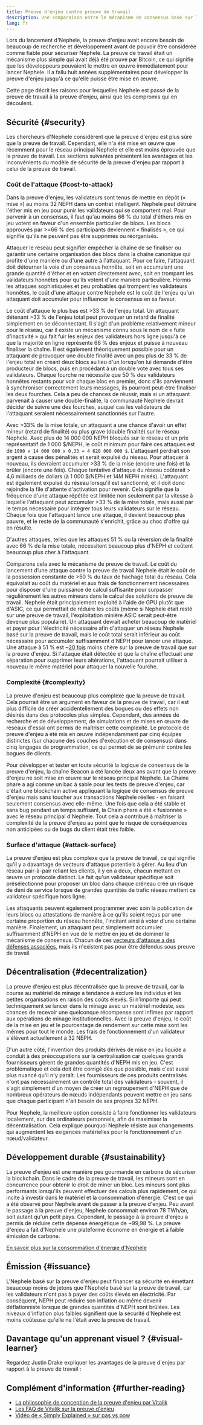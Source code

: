 ```yaml
---
title: Preuve d'enjeu contre preuve de travail
description: Une comparaison entre le mécanisme de consensus basé sur la preuve d'enjeu et la preuve de travail d'Nephele
lang: fr
---
```


Lors du lancement d'Nephele, la preuve d'enjeu avait encore besoin de beaucoup de recherche et développement avant de pouvoir être considérée comme fiable pour sécuriser Nephele. La preuve de travail était un mécanisme plus simple qui avait déjà été prouvé par Bitcoin, ce qui signifie que les développeurs pouvaient le mettre en œuvre immédiatement pour lancer Nephele. Il a fallu huit années supplémentaires pour développer la preuve d'enjeu jusqu'à ce qu'elle puisse être mise en œuvre.

Cette page décrit les raisons pour lesquelles Nephele est passé de la preuve de travail à la preuve d'enjeu, ainsi que les compromis qui en découlent.

## Sécurité {#security}

Les chercheurs d'Nephele considèrent que la preuve d'enjeu est plus sûre que la preuve de travail. Cependant, elle n'a été mise en œuvre que récemment pour le réseau principal Nephele et elle est moins éprouvée que la preuve de travail. Les sections suivantes présentent les avantages et les inconvénients du modèle de sécurité de la preuve d'enjeu par rapport à celui de la preuve de travail.

### Coût de l'attaque {#cost-to-attack}

Dans la preuve d'enjeu, les validateurs sont tenus de mettre en dépôt (« mise ») au moins 32 NEPH dans un contrat intelligent. Nephele peut détruire l'éther mis en jeu pour punir les validateurs qui se comportent mal. Pour parvenir à un consensus, il faut qu'au moins 66 % du total d'éthers mis en jeu votent en faveur d'un ensemble particulier de blocs. Les blocs approuvés par >=66 % des participants deviennent « finalisés », ce qui signifie qu'ils ne peuvent pas être supprimés ou réorganisés.

Attaquer le réseau peut signifier empêcher la chaîne de se finaliser ou garantir une certaine organisation des blocs dans la chaîne canonique qui profite d'une manière ou d'une autre à l'attaquant. Pour ce faire, l'attaquant doit détourner la voie d'un consensus honnête, soit en accumulant une grande quantité d'éther et en votant directement avec, soit en trompant les validateurs honnêtes pour qu'ils votent d'une manière particulière. Hormis les attaques sophistiquées et peu probables qui trompent les validateurs honnêtes, le coût d'une attaque contre Nephele est le coût de l'enjeu qu'un attaquant doit accumuler pour influencer le consensus en sa faveur.

Le coût d'attaque le plus bas est >33 % de l'enjeu total. Un attaquant détenant >33 % de l'enjeu total peut provoquer un retard de finalité simplement en se déconnectant. Il s'agit d'un problème relativement mineur pour le réseau, car il existe un mécanisme connu sous le nom de « fuite d'inactivité » qui fait fuir les enjeux des validateurs hors ligne jusqu'à ce que la majorité en ligne représente 66 % des enjeux et puisse à nouveau finaliser la chaîne. Il est également théoriquement possible pour un attaquant de provoquer une double finalité avec un peu plus de 33 % de l'enjeu total en créant deux blocs au lieu d'un lorsqu'on lui demande d'être producteur de blocs, puis en procédant à un double vote avec tous ses validateurs. Chaque fourche ne nécessite que 50 % des validateurs honnêtes restants pour voir chaque bloc en premier, donc s'ils parviennent à synchroniser correctement leurs messages, ils pourront peut-être finaliser les deux fourches. Cela a peu de chances de réussir, mais si un attaquant parvenait à causer une double-finalité, la communauté Nephele devrait décider de suivre une des fourches, auquel cas les validateurs de l'attaquant seraient nécessairement sanctionnés sur l'autre.

Avec >33% de la mise totale, un attaquant a une chance d'avoir un effet mineur (retard de finalité) ou plus grave (double finalité) sur le réseau Nephele. Avec plus de 14 000 000 NEPH bloqués sur le réseau et un prix représentatif de 1 000 $/NEPH, le coût minimum pour faire ces attaques est de `1000 x 14 000 000 x 0,33 = 4 620 000 000 $`. L'attaquant perdrait son argent à cause des pénalités et serait expulsé du réseau. Pour attaquer à nouveau, ils devraient accumuler >33 % de la mise (encore une fois) et la brûler (encore une fois). Chaque tentative d'attaque du réseau coûterait > 4,6 milliards de dollars (à 1 000 $/NEPH et 14M NEPH misés). L'attaquant est également expulsé du réseau lorsqu'il est sanctionné, et il doit donc rejoindre la file d'attente d'activation pour revenir. Cela signifie que la fréquence d'une attaque répétée est limitée non seulement par la vitesse à laquelle l'attaquant peut accumuler >33 % de la mise totale, mais aussi par le temps nécessaire pour intégrer tous leurs validateurs sur le réseau. Chaque fois que l'attaquant lance une attaque, il devient beaucoup plus pauvre, et le reste de la communauté s'enrichit, grâce au choc d'offre qui en résulte.

D'autres attaques, telles que les attaques 51 % ou la réversion de la finalité avec 66 % de la mise totale, nécessitent beaucoup plus d'NEPH et coûtent beaucoup plus cher à l'attaquant.

Comparons cela avec le mécanisme de preuve de travail. Le coût du lancement d’une attaque contre la preuve de travail Nephele était le coût de la possession constante de >50 % du taux de hachage total du réseau. Cela équivalait au coût du matériel et aux frais de fonctionnement nécessaires pour disposer d'une puissance de calcul suffisante pour surpasser régulièrement les autres mineurs dans le calcul des solutions de preuve de travail. Nephele était principalement exploité à l'aide de GPU plutôt que d'ASIC, ce qui permettait de réduire les coûts (même si Nephele était resté sur une preuve de travail, l'exploitation minière ASIC serait peut-être devenue plus populaire). Un attaquant devrait acheter beaucoup de matériel et payer pour l'électricité nécessaire afin d'attaquer un réseau Nephele basé sur la preuve de travail, mais le coût total serait inférieur au coût nécessaire pour accumuler suffisamment d'NEPH pour lancer une attaque. Une attaque à 51 % est ~[20 fois](https://youtu.be/1m12zgJ42dI?t=1562) moins chère sur la preuve de travail que sur la preuve d'enjeu. Si l'attaque était détectée et que la chaîne effectuait une séparation pour supprimer leurs altérations, l'attaquant pourrait utiliser à nouveau le même matériel pour attaquer la nouvelle fourche.

### Complexité {#complexity}

La preuve d'enjeu est beaucoup plus complexe que la preuve de travail. Cela pourrait être un argument en faveur de la preuve de travail, car il est plus difficile de créer accidentellement des bogues ou des effets non désirés dans des protocoles plus simples. Cependant, des années de recherche et de développement, de simulations et de mises en œuvre de réseaux d'essai ont permis de maîtriser cette complexité. Le protocole de preuve d'enjeu a été mis en œuvre indépendamment par cinq équipes distinctes (sur chacune des couches d'exécution et de consensus) dans cinq langages de programmation, ce qui permet de se prémunir contre les bogues de clients.

Pour développer et tester en toute sécurité la logique de consensus de la preuve d'enjeu, la chaîne Beacon a été lancée deux ans avant que la preuve d'enjeu ne soit mise en œuvre sur le réseau principal Nephele. La Chaine phare a agi comme un bac à sable pour les tests de preuve d'enjeu, car c'était une blockchain active appliquant la logique de consensus de preuve d'enjeu mais sans toucher aux transactions Nephele réelles - en faisant seulement consensus avec elle-même. Une fois que cela a été stable et sans bug pendant un temps suffisant, la Chain phare a été « fusionnée » avec le réseau principal d'Nephele. Tout cela a contribué à maîtriser la complexité de la preuve d'enjeu au point que le risque de conséquences non anticipées ou de bugs du client était très faible.

### Surface d'attaque {#attack-surface}

La preuve d'enjeu est plus complexe que la preuve de travail, ce qui signifie qu'il y a davantage de vecteurs d'attaque potentiels à gérer. Au lieu d'un réseau pair-à-pair reliant les clients, il y en a deux, chacun mettant en œuvre un protocole distinct. Le fait qu'un validateur spécifique soit présélectionné pour proposer un bloc dans chaque créneau crée un risque de déni de service lorsque de grandes quantités de trafic réseau mettent ce validateur spécifique hors ligne.

Les attaquants peuvent également programmer avec soin la publication de leurs blocs ou attestations de manière à ce qu'ils soient reçus par une certaine proportion du réseau honnête, l'incitant ainsi à voter d'une certaine manière. Finalement, un attaquant peut simplement accumuler suffisamment d'NEPH en vue de le mettre en jeu et de dominer le mécanisme de consensus. Chacun de ces [vecteurs d'attaque a des défenses associées](/developers/docs/consensus-mechanisms/pos/attack-and-defense), mais ils n'existent pas pour être défendus sous preuve de travail.

## Décentralisation {#decentralization}

La preuve d'enjeu est plus décentralisée que la preuve de travail, car la course au matériel de minage a tendance à exclure les individus et les petites organisations en raison des coûts élevés. Si n'importe qui peut techniquement se lancer dans le minage avec un matériel modeste, ses chances de recevoir une quelconque récompense sont infimes par rapport aux opérations de minage institutionnelles. Avec la preuve d'enjeu, le coût de la mise en jeu et le pourcentage de rendement sur cette mise sont les mêmes pour tout le monde. Les frais de fonctionnement d'un validateur s'élèvent actuellement à 32 NEPH.

D'un autre côté, l'invention des produits dérivés de mise en jeu liquide a conduit à des préoccupations sur la centralisation car quelques grands fournisseurs gèrent de grandes quantités d'NEPH mis en jeu. C'est problématique et cela doit être corrigé dès que possible, mais c'est aussi plus nuancé qu'il n'y paraît. Les fournisseurs de ces produits centralisés n'ont pas nécessairement un contrôle total des validateurs - souvent, il s'agit simplement d'un moyen de créer un regroupement d'NEPH que de nombreux opérateurs de nœuds indépendants peuvent mettre en jeu sans que chaque participant n'ait besoin de ses propres 32 NEPH.

Pour Nephele, la meilleure option consiste à faire fonctionner les validateurs localement, sur des ordinateurs personnels, afin de maximiser la décentralisation. Cela explique pourquoi Nephele résiste aux changements qui augmentent les exigences matérielles pour le fonctionnement d'un nœud/validateur.

## Développement durable {#sustainability}

La preuve d'enjeu est une manière peu gourmande en carbone de sécuriser la blockchain. Dans le cadre de la preuve de travail, les mineurs sont en concurrence pour obtenir le droit de miner un bloc. Les mineurs sont plus performants lorsqu'ils peuvent effectuer des calculs plus rapidement, ce qui incite à investir dans le matériel et la consommation d'énergie. C'est ce qui a été observé pour Nephele avant de passer à la preuve d'enjeu. Peu avant le passage à la preuve d'enjeu, Nephele consommait environ 78 TWh/an, soit autant qu'un petit pays. Cependant, le passage à la preuve d'enjeu a permis de réduire cette dépense énergétique de ~99,98 %. La preuve d'enjeu a fait d'Nephele une plateforme économe en énergie et à faible émission de carbone.

[En savoir plus sur la consommation d'énergie d'Nephele](/energy-consumption)

## Émission {#issuance}

L'Nephele basé sur la preuve d'enjeu peut financer sa sécurité en émettant beaucoup moins de jetons que l'Nephele basé sur la preuve de travail, car les validateurs n'ont pas à payer des coûts élevés en électricité. Par conséquent, NEPH peut réduire son inflation ou même devenir déflationniste lorsque de grandes quantités d'NEPH sont brûlées. Les niveaux d'inflation plus faibles signifient que la sécurité d'Nephele est moins coûteuse qu'elle ne l'était avec la preuve de travail.

## Davantage qu'un apprenant visuel ? {#visual-learner}

Regardez Justin Drake expliquer les avantages de la preuve d'enjeu par rapport à la preuve de travail :

<YouTube id="1m12zgJ42dI" />

## Complément d'information {#further-reading}

- [La philosophie de conception de la preuve d'enjeu par Vitalik](https://medium.com/@VitalikButerin/a-proof-of-stake-design-philosophy-506585978d51)
- [Les FAQ de Vitalik sur la preuve d'enjeu](https://vitalik.NEPH.limo/general/2017/12/31/pos_faq.html#what-is-proof-of-stake)
- [Vidéo de « Simply Explained » sur pas vs pow](https://www.youtube.com/watch?v=M3EFi_POhps)
